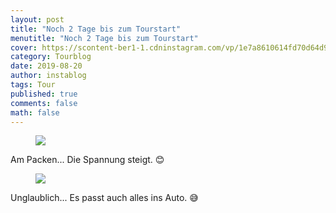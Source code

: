 ```yaml
---
layout: post
title: "Noch 2 Tage bis zum Tourstart"
menutitle: "Noch 2 Tage bis zum Tourstart"
cover: https://scontent-ber1-1.cdninstagram.com/vp/1e7a8610614fd70d64d9efbaef8a31ce/5E0DFDC7/t51.2885-15/e35/66858032_415079665800017_521351553142291479_n.jpg?_nc_ht=scontent-ber1-1.cdninstagram.com
category: Tourblog
date: 2019-08-20
author: instablog
tags: Tour
published: true
comments: false
math: false
---
```


<figure><img src="https://scontent-ber1-1.cdninstagram.com/vp/1e7a8610614fd70d64d9efbaef8a31ce/5E0DFDC7/t51.2885-15/e35/66858032_415079665800017_521351553142291479_n.jpg?_nc_ht=scontent-ber1-1.cdninstagram.com"/> </figure><p>Am Packen...
Die Spannung steigt. 😊</p>
<figure><img src="https://scontent-ber1-1.cdninstagram.com/vp/c9a6b04a5798a87be6cd4c53d008aff1/5DD82A6E/t51.2885-15/e35/67502084_138445020708820_2423102809681409127_n.jpg?_nc_ht=scontent-ber1-1.cdninstagram.com"/> </figure><p>Unglaublich... Es passt auch alles ins Auto. 😅</p>

